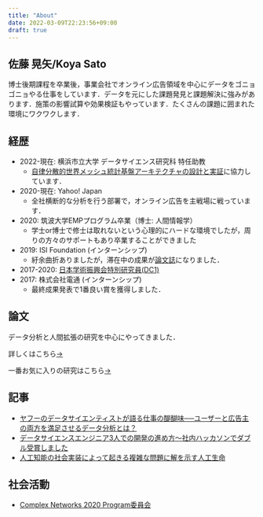 ```yaml
---
title: "About"
date: 2022-03-09T22:23:56+09:00
draft: true
---
```


## 佐藤 晃矢/Koya Sato

博士後期課程を卒業後，事業会社でオンライン広告領域を中心にデータをゴニョゴニョやる仕事をしています．データを元にした課題発見と課題解決に強みがあります．施策の影響試算や効果検証もやっています．たくさんの課題に囲まれた環境にワクワクします．

## 経歴

- 2022-現在: 横浜市立大学 データサイエンス研究科 特任助教
  - [自律分散的世界メッシュ統計基盤アーキテクチャの設計と実証](https://www.fttsus.jp/jstmirai/)に協力しています．
- 2020-現在: Yahoo! Japan
  - 全社横断的な分析を行う部署で，オンライン広告を主戦場に戦っています．
- 2020: 筑波大学EMPプログラム卒業（博士: 人間情報学）
  - 学士or博士で修士は取れないという心理的にハードな環境でしたが，周りの方々のサポートもあり卒業することができました
- 2019: ISI Foundation (インターンシップ)
  - 紆余曲折ありましたが，滞在中の成果が[論文誌](https://epjdatascience.springeropen.com/articles/10.1140/epjds/s13688-021-00277-8)になりました．
- 2017-2020: [日本学術振興会特別研究員(DC1)](https://kaken.nii.ac.jp/ja/grant/KAKENHI-PROJECT-17J01691/)
- 2017: 株式会社電通 (インターンシップ)
  - 最終成果発表で1番良い賞を獲得しました．

## 論文

データ分析と人間拡張の研究を中心にやってきました．

詳しくはこちら[→](https://www.researchgate.net/profile/Koya-Sato-2/publications)

一番お気に入りの研究はこちら[→](https://www.youtube.com/watch?v=enKio36FU3k)

## 記事

- [ヤフーのデータサイエンティストが語る仕事の醍醐味──ユーザーと広告主の両方を満足させるデータ分析とは？](https://about.yahoo.co.jp/hr/linotice/20210730.html)
- [データサイエンスエンジニア3人での開発の進め方〜社内ハッカソンでダブル受賞しました](https://techblog.yahoo.co.jp/entry/2020080430014499/)
- [人工知能の社会実装によって起きる複雑な問題に解を示す人工生命](http://www.innovation-nippon.jp/wp-content/themes/IN/gsphere/g-SPHERE_vol12.pdf)

## 社会活動

- [Complex Networks 2020 Program委員会](https://2020.complexnetworks.org/committees/)
